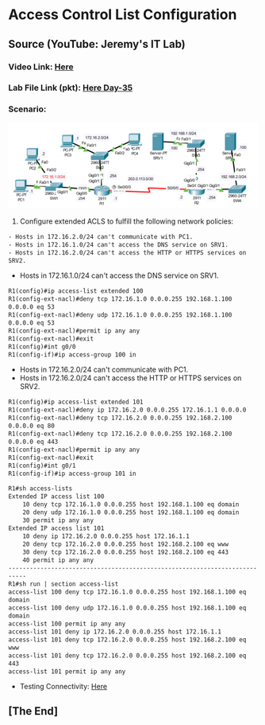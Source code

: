 # **Access Control List Configuration**
## Source (YouTube: Jeremy's IT Lab)
### Video Link: [Here](https://youtu.be/1cuMzWBrEYs?si=vJ7mHbm_DG20_7x6)
### Lab File Link (pkt): [Here Day-35](https://mega.nz/file/SkhzCB4a#RIMQFLb6Q8Sg4IyqtDX3JYZnW4yngyhhYE5rU71HJLM)
### Scenario:
![](../images/jeacl.PNG)
1. Configure extended ACLS to fulfill the following network policies:
```
- Hosts in 172.16.2.0/24 can't communicate with PC1.
- Hosts in 172.16.1.0/24 can't access the DNS service on SRV1.
- Hosts in 172.16.2.0/24 can't access the HTTP or HTTPS services on SRV2.
```
- Hosts in 172.16.1.0/24 can't access the DNS service on SRV1.
```
R1(config)#ip access-list extended 100
R1(config-ext-nacl)#deny tcp 172.16.1.0 0.0.0.255 192.168.1.100 0.0.0.0 eq 53
R1(config-ext-nacl)#deny udp 172.16.1.0 0.0.0.255 192.168.1.100 0.0.0.0 eq 53 
R1(config-ext-nacl)#permit ip any any 
R1(config-ext-nacl)#exit
R1(config)#int g0/0
R1(config-if)#ip access-group 100 in 
```
- Hosts in 172.16.2.0/24 can't communicate with PC1.
- Hosts in 172.16.2.0/24 can't access the HTTP or HTTPS services on SRV2.
```
R1(config)#ip access-list extended 101 
R1(config-ext-nacl)#deny ip 172.16.2.0 0.0.0.255 172.16.1.1 0.0.0.0 
R1(config-ext-nacl)#deny tcp 172.16.2.0 0.0.0.255 192.168.2.100 0.0.0.0 eq 80
R1(config-ext-nacl)#deny tcp 172.16.2.0 0.0.0.255 192.168.2.100 0.0.0.0 eq 443
R1(config-ext-nacl)#permit ip any any 
R1(config-ext-nacl)#exit
R1(config)#int g0/1
R1(config-if)#ip access-group 101 in 
```
```
R1#sh access-lists 
Extended IP access list 100
    10 deny tcp 172.16.1.0 0.0.0.255 host 192.168.1.100 eq domain
    20 deny udp 172.16.1.0 0.0.0.255 host 192.168.1.100 eq domain
    30 permit ip any any
Extended IP access list 101
    10 deny ip 172.16.2.0 0.0.0.255 host 172.16.1.1
    20 deny tcp 172.16.2.0 0.0.0.255 host 192.168.2.100 eq www
    30 deny tcp 172.16.2.0 0.0.0.255 host 192.168.2.100 eq 443
    40 permit ip any any
---------------------------------------------------------------------------
R1#sh run | section access-list
access-list 100 deny tcp 172.16.1.0 0.0.0.255 host 192.168.1.100 eq domain
access-list 100 deny udp 172.16.1.0 0.0.0.255 host 192.168.1.100 eq domain
access-list 100 permit ip any any
access-list 101 deny ip 172.16.2.0 0.0.0.255 host 172.16.1.1
access-list 101 deny tcp 172.16.2.0 0.0.0.255 host 192.168.2.100 eq www
access-list 101 deny tcp 172.16.2.0 0.0.0.255 host 192.168.2.100 eq 443
access-list 101 permit ip any any
```

- Testing Connectivity: [Here](https://github.com/EZAZ-2281/CCNA-200-301-Lab/assets/81481142/d41a4b7b-7dc9-4cc0-af12-0b3c116d853e)

## **[The End]**